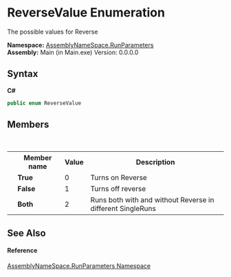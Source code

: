 # ReverseValue Enumeration
 

The possible values for Reverse

**Namespace:**&nbsp;<a href="4763cf1c-e4af-43c5-78fe-6f03f6e2281f">AssemblyNameSpace.RunParameters</a><br />**Assembly:**&nbsp;Main (in Main.exe) Version: 0.0.0.0

## Syntax

**C#**<br />
``` C#
public enum ReverseValue
```


## Members
&nbsp;<table><tr><th></th><th>Member name</th><th>Value</th><th>Description</th></tr><tr><td /><td target="F:AssemblyNameSpace.RunParameters.ReverseValue.True">**True**</td><td>0</td><td>Turns on Reverse</td></tr><tr><td /><td target="F:AssemblyNameSpace.RunParameters.ReverseValue.False">**False**</td><td>1</td><td>Turns off reverse</td></tr><tr><td /><td target="F:AssemblyNameSpace.RunParameters.ReverseValue.Both">**Both**</td><td>2</td><td>Runs both with and without Reverse in different SingleRuns</td></tr></table>

## See Also


#### Reference
<a href="4763cf1c-e4af-43c5-78fe-6f03f6e2281f">AssemblyNameSpace.RunParameters Namespace</a><br />